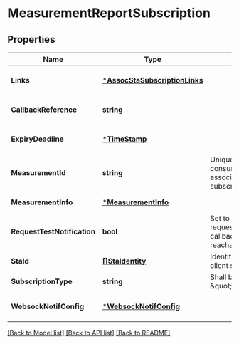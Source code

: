# MeasurementReportSubscription

## Properties
Name | Type | Description | Notes
------------ | ------------- | ------------- | -------------
**Links** | [***AssocStaSubscriptionLinks**](AssocStaSubscription__links.md) |  | [optional] [default to null]
**CallbackReference** | **string** |  | [optional] [default to null]
**ExpiryDeadline** | [***TimeStamp**](TimeStamp.md) |  | [optional] [default to null]
**MeasurementId** | **string** | Unique identifier allocated by the service consumer to identify measurement reports associated with this measurement subscription. | [default to null]
**MeasurementInfo** | [***MeasurementInfo**](MeasurementInfo.md) |  | [default to null]
**RequestTestNotification** | **bool** | Set to TRUE by the service consumer to request a test notification on the callbackReference URI to determine if it is reachable by the WAIS for notifications. | [optional] [default to null]
**StaId** | [**[]StaIdentity**](StaIdentity.md) | Identifier(s) to uniquely specify the target client station(s) for the subscription. | [default to null]
**SubscriptionType** | **string** | Shall be set to \&quot;MeasurementReportSubscription\&quot;. | [default to null]
**WebsockNotifConfig** | [***WebsockNotifConfig**](WebsockNotifConfig.md) |  | [optional] [default to null]

[[Back to Model list]](../README.md#documentation-for-models) [[Back to API list]](../README.md#documentation-for-api-endpoints) [[Back to README]](../README.md)


